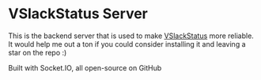 # VSlackStatus Server

This is the backend server that is used to make [VSlackStatus](https://github.com/ShubhamPatilsd/vslackstatus) more reliable. It would help me out a ton if you could consider installing it and leaving a star on the repo :)

Built with Socket.IO, all open-source on GitHub